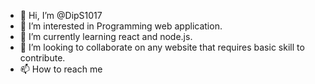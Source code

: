 - 👋 Hi, I’m @DipS1017
- 👀 I’m interested in Programming web application.
- 🌱 I’m currently learning react and node.js.
- 💞️ I’m looking to collaborate on any website that requires basic skill to contribute.
- 📫 How to reach me 

<!---
DipS1017/DipS1017 is a ✨ special ✨ repository because its `README.md` (this file) appears on your GitHub profile.
You can click the Preview link to take a look at your changes.
--->
